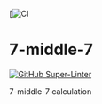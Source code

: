 [![CI](https://github.com/actions/hello-world/workflows/CI/badge.svg)
# 7-middle-7
[![GitHub Super-Linter](https://github.com/allie-fowler/7-middle-7/workflows/Lint%20Code%20Base/badge.svg)](https://github.com/marketplace/actions/super-linter)

7-middle-7 calculation
